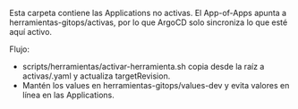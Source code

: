 Esta carpeta contiene las Applications no activas. El App-of-Apps apunta a herramientas-gitops/activas, por lo que ArgoCD solo sincroniza lo que esté aquí activo.

Flujo:
- scripts/herramientas/activar-herramienta.sh <tool> copia desde la raíz a activas/<tool>.yaml y actualiza targetRevision.
- Mantén los values en herramientas-gitops/values-dev y evita valores en línea en las Applications.
